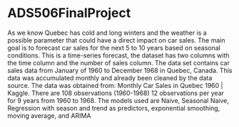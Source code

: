 # ADS506FinalProject
As we know Quebec has cold and long winters and the weather is a possible parameter that could have a direct impact on car sales.
The main goal is to forecast car sales for the next 5 to 10 years based on seasonal conditions.
This is a time-series forecast, the dataset has two columns with the time column and the number of sales column. The data set contains car sales data from January of 1960 to December 1968 in Quebec, Canada. This data was accumulated monthly and already been cleaned by the data source. The data was obtained from: Monthly Car Sales in Quebec 1960 | Kaggle. There are 108 observations (1960-1968) 12 observations per year for 9 years from 1960 to 1968.
The models used are Naive, Seasonal Naive, Regression with season and trend as predictors, exponential smoothing, moving average, and ARIMA
